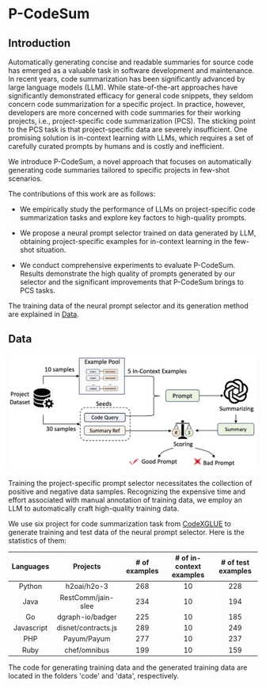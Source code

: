 # P-CodeSum

## Introduction

Automatically generating concise and readable summaries for source code has emerged as a valuable task in software development and maintenance. In recent years, code summarization has been significantly advanced by large language models (LLM). While state-of-the-art approaches have significantly demonstrated efficacy for general code snippets, they seldom concern code summarization for a specific project. In practice, however, developers are more concerned with code summaries for their working projects, i.e., project-specific code summarization (PCS). The sticking point to the PCS task is that project-specific data are severely insufficient. One promising solution is in-context learning with LLMs, which requires a set of carefully curated prompts by humans and is costly and inefficient.

We introduce P-CodeSum, a novel approach that focuses on automatically generating code summaries tailored to specific projects in few-shot scenarios.

The contributions of this work are as follows:

* We empirically study the performance of LLMs on project-specific code summarization tasks and explore key factors to high-quality prompts.

* We propose a neural prompt selector trained on data generated by LLM, obtaining project-specific examples for in-context learning in the few-shot situation.

* We conduct comprehensive experiments to evaluate P-CodeSum. Results demonstrate the high quality of prompts generated by our selector and the significant improvements that P-CodeSum brings to PCS tasks.

The training data of the neural prompt selector and its generation method are explained in [Data](#my-data).

## Data
[data]:#my-data

![Generate training data](https://github.com/Linshuhuai/P-CodeSum/blob/master/figures/DataGenerating.png)

Training the project-specific prompt selector necessitates the collection of positive and negative data samples. Recognizing the expensive time and effort associated with manual annotation of training data, we employ an LLM to automatically craft high-quality training data.

We use six project for code summarization task from [CodeXGLUE](https://github.com/microsoft/CodeXGLUE) to generate training and test data of the neural prompt selector. Here is the statistics of them: 

|Languages|Projects|# of examples|# of in-context examples|# of test examples|
|:------:|:--:|:----:|:----:|:----:|
| Python | h2oai/h2o-3 | 268 | 10 | 228 |
| Java | RestComm/jain-slee | 234 | 10 | 194 |
| Go | dgraph-io/badger | 225  | 10 | 185 |
| Javascript | disnet/contracts.js | 289 | 10 | 249 |
| PHP | Payum/Payum | 277 | 10 | 237 |
| Ruby | chef/omnibus | 199 | 10 | 159 |

The code for generating training data and the generated training data are located in the folders 'code' and 'data', respectively.
